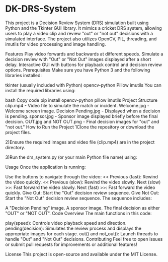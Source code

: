 # DK-DRS-System

This project is a Decision Review System (DRS) simulation built using Python and the Tkinter GUI library. It mimics a cricket DRS system, allowing users to play a video clip and review "out" or "not out" decisions with a simulated interface. The project also utilizes OpenCV, PIL, threading, and imutils for video processing and image handling.

Features
Play video forwards and backwards at different speeds.
Simulate a decision review with "Out" or "Not Out" images displayed after a short delay.
Interactive GUI with buttons for playback control and decision review options.
Prerequisites
Make sure you have Python 3 and the following libraries installed:

tkinter (usually included with Python)
opencv-python
Pillow
imutils
You can install the required libraries using:

bash
Copy code
pip install opencv-python pillow imutils
Project Structure
clip.mp4 - Video file to simulate the match or incident.
Welcome.jpg - Welcome screen image.
Decision Pending.jpg - Displayed when a decision is pending.
sponsor.jpg - Sponsor image displayed briefly before the final decision.
OUT.jpg and NOT OUT.png - Final decision images for "out" and "not out."
How to Run the Project
1Clone the repository or download the project files.

2)Ensure the required images and video file (clip.mp4) are in the project directory.

3)Run the drs_system.py (or your main Python file name) using:

Usage
Once the application is running:

Use the buttons to navigate through the video:
<< Previous (fast): Rewind the video quickly.
<< Previous (slow): Rewind the video slowly.
Next (slow) >>: Fast forward the video slowly.
Next (fast) >>: Fast forward the video quickly.
Give Out: Start the "Out" decision review sequence.
Give Not Out: Start the "Not Out" decision review sequence.
The sequence includes:

A "Decision Pending" image.
A sponsor image.
The final decision as either "OUT" or "NOT OUT".
Code Overview
The main functions in this code:

play(speed): Controls video playback speed and direction.
pending(decision): Simulates the review process and displays the appropriate images for each stage.
out() and not_out(): Launch threads to handle "Out" and "Not Out" decisions.
Contributing
Feel free to open issues or submit pull requests for improvements or additional features!

License
This project is open-source and available under the MIT License.

